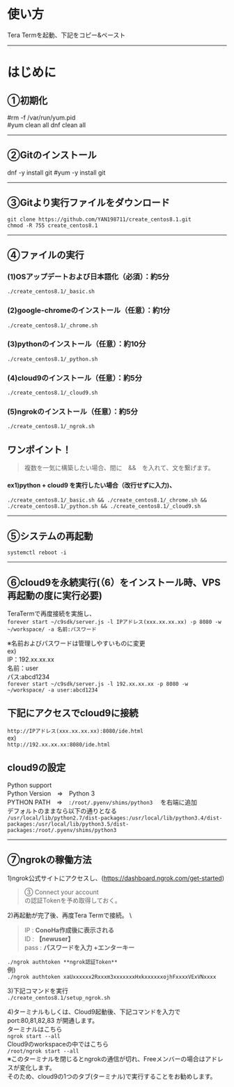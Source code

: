 # 使い方
Tera Termを起動、下記をコピー&ペースト

***
# はじめに
## ①初期化
#rm -f /var/run/yum.pid \
#yum clean all
dnf clean all

***
## ②Gitのインストール
dnf -y install git
#yum -y install git

***
## ③Gitより実行ファイルをダウンロード
```git clone https://github.com/YAN198711/create_centos8.1.git``` \
```chmod -R 755 create_centos8.1```

***
## ④ファイルの実行
### (1)OSアップデートおよび日本語化（必須）：約5分
```./create_centos8.1/_basic.sh```

### (2)google-chromeのインストール（任意）：約1分
```./create_centos8.1/_chrome.sh```

### (3)pythonのインストール（任意）：約10分
```./create_centos8.1/_python.sh```

### (4)cloud9のインストール（任意）：約5分
```./create_centos8.1/_cloud9.sh```

### (5)ngrokのインストール（任意）：約5分
```./create_centos8.1/_ngrok.sh```

## ワンポイント！
> 複数を一気に構築したい場合、間に　&&　を入れて、文を繋げます。

#### ex1)python + cloud9 を実行したい場合（改行せずに入力)、
```./create_centos8.1/_basic.sh && ./create_centos8.1/_chrome.sh && ./create_centos8.1/_python.sh && ./create_centos8.1/_cloud9.sh```


***
## ⑤システムの再起動
```systemctl reboot -i```

***
## ⑥cloud9を永続実行(（6）をインストール時、VPS再起動の度に実行必要)
TeraTermで再度接続を実施し、 \
```forever start ~/c9sdk/server.js -l IPアドレス(xxx.xx.xx.xx) -p 8080 -w ~/workspace/ -a 名前:パスワード```

※名前およびパスワードは管理しやすいものに変更 \
ex) \
IP：192.xx.xx.xx \
名前：user \
パス:abcd1234 \
```forever start ~/c9sdk/server.js -l 192.xx.xx.xx -p 8080 -w ~/workspace/ -a user:abcd1234```

## 下記にアクセスでcloud9に接続
```http://IPアドレス(xxx.xx.xx.xx):8080/ide.html``` \
ex) \
```http://192.xx.xx.xx:8080/ide.html```

## cloud9の設定
Python support \
Python Version　⇒　Python 3 \
PYTHON PATH　⇒　```:/root/.pyenv/shims/python3``` 　を右端に追加 \
デフォルトのままなら以下の通りとなる \
```/usr/local/lib/python2.7/dist-packages:/usr/local/lib/python3.4/dist-packages:/usr/local/lib/python3.5/dist-packages:/root/.pyenv/shims/python3```

***
## ⑦ngrokの稼働方法
1)ngrok公式サイトにアクセスし、(https://dashboard.ngrok.com/get-started)

> ③ Connect your account \
> の認証Tokenを予め取得しておく。

2)再起動が完了後、再度Tera Termで接続。 \

> IP : **ConoHa作成後に表示される** \
> ID : **【newuser】** \
> pass : **パスワードを入力 +エンターキー**

```./ngrok authtoken **ngrok認証Token**``` \
例) \
```./ngrok authtoken xaUxxxxxx2Rxxxm3xxxxxxxHxkxxxxxxojhFxxxxVExVNxxxx```

3)下記コマンドを実行 \
```./create_centos8.1/setup_ngrok.sh```

4)ターミナルもしくは、Cloud9起動後、下記コマンドを入力で port:80,81,82,83 が開通します。\
ターミナルはこちら \
```ngrok start --all``` \
Cloud9のworkspaceの中ではこちら \
```/root/ngrok start --all``` \
※このターミナルを閉じるとngrokの通信が切れ、Freeメンバーの場合はアドレスが変化します。 \
そのため、cloud9の1つのタブ(ターミナル)で実行することをお勧めします。